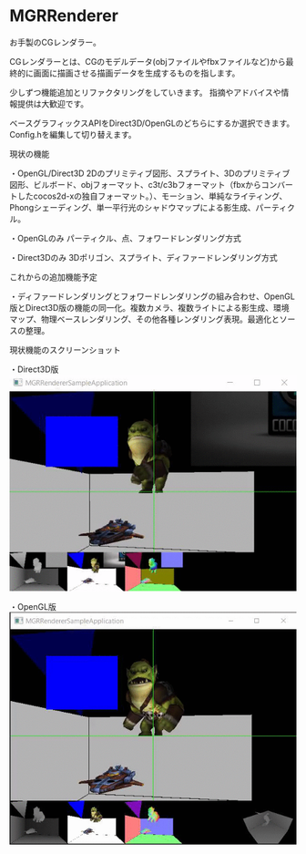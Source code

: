 # MGRRenderer

お手製のCGレンダラー。

CGレンダラーとは、CGのモデルデータ(objファイルやfbxファイルなど)から最終的に画面に描画させる描画データを生成するものを指します。

少しずつ機能追加とリファクタリングをしていきます。
指摘やアドバイスや情報提供は大歓迎です。

ベースグラフィックスAPIをDirect3D/OpenGLのどちらにするか選択できます。
Config.hを編集して切り替えます。

現状の機能

・OpenGL/Direct3D
2Dのプリミティブ図形、スプライト、3Dのプリミティブ図形、ビルボード、objフォーマット、c3t/c3bフォーマット（fbxからコンバートしたcocos2d-xの独自フォーマット。）、モーション、単純なライティング、Phongシェーディング、単一平行光のシャドウマップによる影生成、パーティクル。

・OpenGLのみ
パーティクル、点、フォワードレンダリング方式

・Direct3Dのみ
3Dポリゴン、スプライト、ディファードレンダリング方式

これからの追加機能予定

・ディファードレンダリングとフォワードレンダリングの組み合わせ、OpenGL版とDirect3D版の機能の同一化。複数カメラ、複数ライトによる影生成、環境マップ、物理ベースレンダリング、その他各種レンダリング表現。最適化とソースの整理。

現状機能のスクリーンショット

・Direct3D版
 ![スクリーンショット](differed_rendering.gif "スクリーンショット")

・OpenGL版
 ![スクリーンショット](differed_rendering_gl.gif "スクリーンショット")

